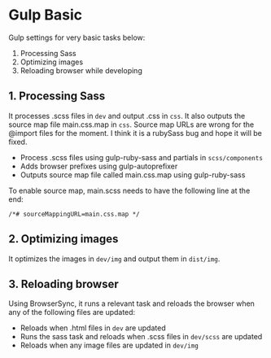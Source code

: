 # Gulp Basic
Gulp settings for very basic tasks below:

1. Processing Sass
2. Optimizing images
3. Reloading browser while developing

## 1. Processing Sass
It processes .scss files in `dev` and output .css in `css`.  It also outputs the source map file main.css.map in `css`.  Source map URLs are wrong for the @import files for the moment.  I think it is a rubySass bug and hope it will be fixed.

- Process .scss files using gulp-ruby-sass and partials in `scss/components`
- Adds browser prefixes using gulp-autoprefixer
- Outputs source map file called main.css.map using gulp-ruby-sass

To enable source map, main.scss needs to have the following line at the end:
```
/*# sourceMappingURL=main.css.map */
```

## 2. Optimizing images
It optimizes the images in `dev/img` and output them in `dist/img`.

## 3. Reloading browser
Using BrowserSync, it runs a relevant task and reloads the browser when any of the following files are updated:
- Reloads when .html files in `dev` are updated
- Runs the sass task and reloads when .scss files in `dev/scss` are updated
- Reloads when any image files are updated in `dev/img`